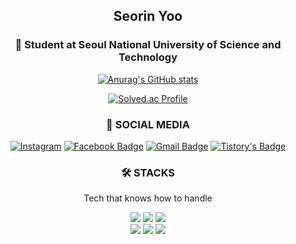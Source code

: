 <h2 align="center"> Seorin Yoo </h2>
<h3 align="center">🏫 Student at Seoul National University of Science and Technology</h3>



<div align=center>

[![Anurag's GitHub stats](https://github-readme-stats.vercel.app/api?username=SeorinY&theme=github_dark)](https://github.com/anuraghazra/github-readme-stats)

[![Solved.ac Profile](http://mazassumnida.wtf/api/v2/generate_badge?boj=sprout3082)](https://solved.ac/profile/sprout3082)

</div>




<h3 align=center>🌱 SOCIAL MEDIA</h3>
<div align="center">

[![Instagram](https://img.shields.io/badge/Instagram-E4405F?style=flat-square&logo=Instagram&logoColor=white&link=https://https://www.instagram.com/seorin_yy/)](https://www.instagram.com/seorin_yy/)
[![Facebook Badge](https://img.shields.io/badge/facebook-1877f2?style=flat-square&logo=facebook&logoColor=white&link=https://www.facebook.com/seoriny)](https://www.facebook.com/seoriny) 
[![Gmail Badge](https://img.shields.io/badge/Gmail-d14836?style=flat-square&logo=Gmail&logoColor=white&link=mailto:sprout3082@gmail.com)](mailto:sprout3082@gmail.com)
[![Tistory's Badge](https://github-readme-tistory-card.vercel.app/api/badge?name=Tistory&theme=dark)](https://seorin-yy.tistory.com)
<!-- [![Tistory's Badge](https://img.shields.io/badge/Tistory-000000?style=flat-square&logo=Tistory&logoColor=white&link=mailto:sprout3082@gmail.com)](mailto:sprout3082@gmail.com) -->
  
</div>


<h3 align=center>🛠 STACKS</h3>
<p align="center">Tech that knows how to handle</p>
<div align="center">
  
  <img src="https://img.shields.io/badge/Swift-F05138?style=for-the-badge&logo=Swift&logoColor=white"> 
  <img src="https://img.shields.io/badge/node.js-339933?style=for-the-badge&logo=Node.js&logoColor=white">
  <img src="https://img.shields.io/badge/express-000000?style=for-the-badge&logo=express&logoColor=white">
<!--   <img src="https://img.shields.io/badge/springboot-6DB33F?style=for-the-badge&logo=springboot&logoColor=white"> -->
  <br>
<!--   <img src="https://img.shields.io/badge/java-007396?style=for-the-badge&logo=java&logoColor=white">  -->
  <img src="https://img.shields.io/badge/c++-00599C?style=for-the-badge&logo=c%2B%2B&logoColor=white">
  <img src="https://img.shields.io/badge/python-3776AB?style=for-the-badge&logo=python&logoColor=white"> 
    <img src="https://img.shields.io/badge/aws-232F3E?style=for-the-badge&logo=amazonaws&logoColor=white">  
  <br>
<!--   <img src="https://img.shields.io/badge/mysql-4479A1?style=for-the-badge&logo=mysql&logoColor=white">  -->
<!--   <img src="https://img.shields.io/badge/linux-FCC624?style=for-the-badge&logo=linux&logoColor=black">  -->
  <br>

<!--
  [![Top Langs](https://github-readme-stats.vercel.app/api/top-langs/?username=seorinY&layout=compact&count_private=true)](https://github.com/anuraghazra/github-readme-stats)
  -->
  
</div>
